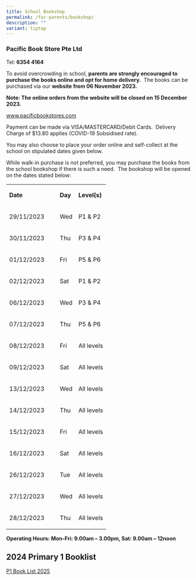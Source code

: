 ```yaml
---
title: School Bookshop
permalink: /for-parents/bookshop/
description: ""
variant: tiptap
---
```

<h3>Pacific Book Store Pte Ltd</h3>
<p>Tel:&nbsp;<strong>6354 4164</strong>
</p>
<p>To avoid overcrowding in school,&nbsp;<strong>parents are strongly encouraged to purchase the books online and opt for home delivery.</strong>&nbsp;
The books can be purchased via our&nbsp;<strong>website from 06 November 2023.</strong>
</p>
<p><strong>Note: The online orders from the website will be closed on 15 December 2023.</strong>
</p>
<p><a href="http://www.pacificbookstores.com/" rel="noopener noreferrer nofollow" target="_blank">www.pacificbookstores.com</a>
</p>
<p>Payment can be made via VISA/MASTERCARD/Debit Cards.&nbsp; Delivery Charge
of $13.80 applies (COVID-19 Subsidised rate).</p>
<p>You may also choose to place your order online and self-collect at the
school on stipulated dates given below.</p>
<p>While walk-in purchase is not preferred, you may purchase the books from
the school bookshop if there is such a need.&nbsp; The bookshop will be
opened on the dates stated below:</p>
<table style="minWidth: 75px">
<colgroup>
<col>
<col>
<col>
</colgroup>
<tbody>
<tr>
<td rowspan="1" colspan="1">
<p><strong>Date</strong>
</p>
</td>
<td rowspan="1" colspan="1">
<p><strong>Day</strong>
</p>
</td>
<td rowspan="1" colspan="1">
<p><strong>Level(s)</strong>
</p>
</td>
</tr>
<tr>
<td rowspan="1" colspan="1">
<p>29/11/2023</p>
</td>
<td rowspan="1" colspan="1">
<p>Wed</p>
</td>
<td rowspan="1" colspan="1">
<p>P1 &amp; P2</p>
</td>
</tr>
<tr>
<td rowspan="1" colspan="1">
<p>30/11/2023</p>
</td>
<td rowspan="1" colspan="1">
<p>Thu</p>
</td>
<td rowspan="1" colspan="1">
<p>P3 &amp; P4</p>
</td>
</tr>
<tr>
<td rowspan="1" colspan="1">
<p>01/12/2023</p>
</td>
<td rowspan="1" colspan="1">
<p>Fri</p>
</td>
<td rowspan="1" colspan="1">
<p>P5 &amp; P6</p>
</td>
</tr>
<tr>
<td rowspan="1" colspan="1">
<p>02/12/2023</p>
</td>
<td rowspan="1" colspan="1">
<p>Sat</p>
</td>
<td rowspan="1" colspan="1">
<p>P1 &amp; P2</p>
</td>
</tr>
<tr>
<td rowspan="1" colspan="1">
<p>06/12/2023</p>
</td>
<td rowspan="1" colspan="1">
<p>Wed</p>
</td>
<td rowspan="1" colspan="1">
<p>P3 &amp; P4</p>
</td>
</tr>
<tr>
<td rowspan="1" colspan="1">
<p>07/12/2023</p>
</td>
<td rowspan="1" colspan="1">
<p>Thu</p>
</td>
<td rowspan="1" colspan="1">
<p>P5 &amp; P6</p>
</td>
</tr>
<tr>
<td rowspan="1" colspan="1">
<p>08/12/2023&nbsp;&nbsp; &nbsp;&nbsp;&nbsp;</p>
</td>
<td rowspan="1" colspan="1">
<p>Fri</p>
</td>
<td rowspan="1" colspan="1">
<p>All levels</p>
</td>
</tr>
<tr>
<td rowspan="1" colspan="1">
<p>09/12/2023</p>
</td>
<td rowspan="1" colspan="1">
<p>Sat</p>
</td>
<td rowspan="1" colspan="1">
<p>All levels</p>
</td>
</tr>
<tr>
<td rowspan="1" colspan="1">
<p>13/12/2023</p>
</td>
<td rowspan="1" colspan="1">
<p>Wed</p>
</td>
<td rowspan="1" colspan="1">
<p>All levels</p>
</td>
</tr>
<tr>
<td rowspan="1" colspan="1">
<p>14/12/2023</p>
</td>
<td rowspan="1" colspan="1">
<p>Thu&nbsp;</p>
</td>
<td rowspan="1" colspan="1">
<p>All levels</p>
</td>
</tr>
<tr>
<td rowspan="1" colspan="1">
<p>15/12/2023</p>
</td>
<td rowspan="1" colspan="1">
<p>Fri</p>
</td>
<td rowspan="1" colspan="1">
<p>All levels</p>
</td>
</tr>
<tr>
<td rowspan="1" colspan="1">
<p>16/12/2023</p>
</td>
<td rowspan="1" colspan="1">
<p>Sat</p>
</td>
<td rowspan="1" colspan="1">
<p>All levels</p>
</td>
</tr>
<tr>
<td rowspan="1" colspan="1">
<p>26/12/2023</p>
</td>
<td rowspan="1" colspan="1">
<p>Tue</p>
</td>
<td rowspan="1" colspan="1">
<p>All levels
<br>
</p>
</td>
</tr>
<tr>
<td rowspan="1" colspan="1">
<p>27/12/2023</p>
</td>
<td rowspan="1" colspan="1">
<p>Wed</p>
</td>
<td rowspan="1" colspan="1">
<p>All levels</p>
</td>
</tr>
<tr>
<td rowspan="1" colspan="1">
<p>28/12/2023</p>
</td>
<td rowspan="1" colspan="1">
<p>Thu</p>
</td>
<td rowspan="1" colspan="1">
<p>All levels</p>
</td>
</tr>
</tbody>
</table>
<p><strong>Operating Hours: Mon-Fri: 9.00am – 3.00pm, Sat: 9.00am – 12noon</strong>
</p>
<h2>2024 Primary 1 Booklist</h2>
<p><a href="/files/P1_book_list_2025.pdf" rel="noopener nofollow" target="_blank">P1 Book List 2025</a>
</p>